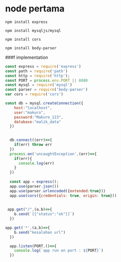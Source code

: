 # node pertama

`npm install express`

`npm install mysqljs/mysql`

`npm install cors`

`npm install body-parser`


###f implementation
```javascript
const express = require('express')
const path = require('path')
const http = require('http');
const PORT = process.env.PORT || 8080
const mysql = require('mysql')
const parser = require('body-parser')
var cors = require('cors')

const db = mysql.createConnection({
    host:"localhost",
    user:"makuro",
    password:"Makuro_123",
    database:"malik_data"
  })
  

  db.connect((err)=>{
    if(err) throw err
  })
  process.on('uncaughtException',(err)=>{
    if(err){
      console.log(err)
    }
  })
  
  const app = express();
  app.use(parser.json())
  app.use(parser.urlencoded({extended:true}))
  app.use(cors({credentials: true, origin: true}))
  
  
 app.get("/",(a,b)=>{
    b.send(`[{"status":"ok"}]`)
  })

app.get('*',(a,b)=>{
    b.send("kesalahan url")
  })

  app.listen(PORT,()=>{
    console.log(`app run on port : ${PORT}`)
  })


```
